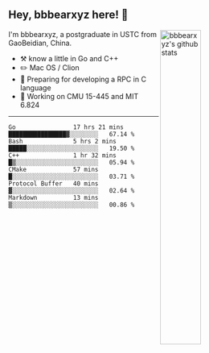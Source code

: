 ## Hey, bbbearxyz here! :wave:

<img align="right" alt="bbbearxyz's github stats" width="40%" src="https://github-readme-stats.vercel.app/api?username=bbbearxyz&show_icons=true">

I'm bbbearxyz, a postgraduate in USTC from GaoBeidian, China.

-   :hammer_and_pick:    know a little in Go and C++
-   :pencil2: Mac OS / Clion
-   :seedling: Preparing for developing a RPC in C language 
-   :thinking: Working on CMU 15-445 and MIT 6.824
---
<!--START_SECTION:waka-->

```text
Go                17 hrs 21 mins  ████████████████▓░░░░░░░░   67.14 %
Bash              5 hrs 2 mins    █████░░░░░░░░░░░░░░░░░░░░   19.50 %
C++               1 hr 32 mins    █▒░░░░░░░░░░░░░░░░░░░░░░░   05.94 %
CMake             57 mins         █░░░░░░░░░░░░░░░░░░░░░░░░   03.71 %
Protocol Buffer   40 mins         ▓░░░░░░░░░░░░░░░░░░░░░░░░   02.64 %
Markdown          13 mins         ▒░░░░░░░░░░░░░░░░░░░░░░░░   00.86 %
```

<!--END_SECTION:waka-->
